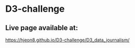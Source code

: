 # D3-challenge

## Live page available at: 
https://hjeon8.github.io/D3-challenge/D3_data_journalism/
